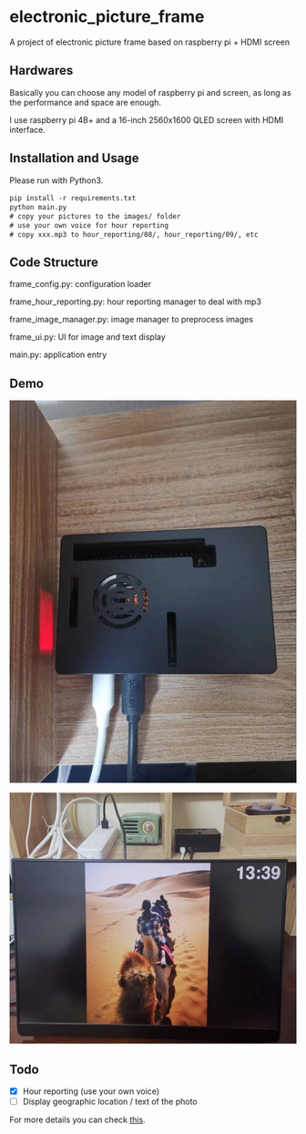 # electronic_picture_frame
A project of electronic picture frame based on raspberry pi + HDMI screen

## Hardwares

Basically you can choose any model of raspberry pi and screen, as long as the performance and space are enough.

I use raspberry pi 4B+ and a 16-inch 2560x1600 QLED screen with HDMI interface.

## Installation and Usage

Please run with Python3.

```
pip install -r requirements.txt
python main.py
# copy your pictures to the images/ folder
# use your own voice for hour reporting
# copy xxx.mp3 to hour_reporting/08/, hour_reporting/09/, etc
```

## Code Structure

frame_config.py: configuration loader

frame_hour_reporting.py: hour reporting manager to deal with mp3

frame_image_manager.py: image manager to preprocess images

frame_ui.py: UI for image and text display

main.py: application entry

## Demo

![Power and HDMI](./resource/power_and_hdmi.jpeg)

![The Picture Frame](./resource/demo.jpeg)

## Todo
- [x] Hour reporting (use your own voice)
- [ ] Display geographic location / text of the photo

For more details you can check [this](https://home.9hz.cool:18181/duo-gong-neng-dian-zi-xiang-kuang/).